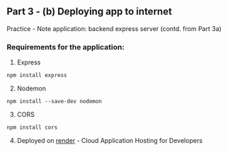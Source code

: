 ## Part 3 - (b) Deploying app to internet

Practice - Note application: backend express server (contd. from Part 3a)

### Requirements for the application:

1. Express

```
npm install express
```

2. Nodemon

```
npm install --save-dev nodemon
```

3. CORS

```
npm install cors
```

4. Deployed on [render](https://render.com/) - Cloud Application Hosting for Developers
